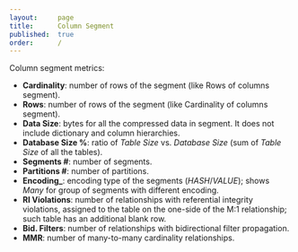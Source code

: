 ```yaml
---
layout:     page
title:      Column Segment
published:  true
order:      /
---
```

Column segment metrics:
- **Cardinality**: number of rows of the segment (like Rows of columns segment).
- **Rows**: number of rows of the segment (like Cardinality of columns segment).
- **Data Size**: bytes for all the compressed data in segment. It does not include dictionary and column hierarchies.
- **Database Size %**: ratio of *Table Size* vs. *Database Size* (sum of *Table Size* of all the tables).
- **Segments #**: number of segments.
- **Partitions #**: number of partitions.
- **Encoding_**: encoding type of the segments (*HASH*/*VALUE*); shows *Many* for group of segments with different encoding.
- **RI Violations**: number of relationships with referential integrity violations, assigned to the table on the one-side of the M:1 relationship; such table has an additional blank row.
- **Bid. Filters**: number of relationships with bidirectional filter propagation.
- **MMR**: number of many-to-many cardinality relationships.